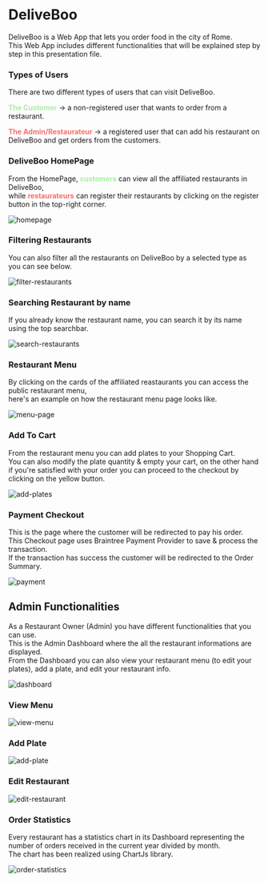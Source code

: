 # DeliveBoo
DeliveBoo is a Web App that lets you order food in the city of Rome.<br>
This Web App includes different functionalities that will be explained step by step in this presentation file.

### Types of Users
There are two different types of users that can visit DeliveBoo. <br>

<b style="color: #aaeca4">The Customer</b> -> a non-registered user that wants to order from a restaurant. <br>

<b style="color: #f56f6f">The Admin/Restaurateur</b> -> a registered user that can add his restaurant on DeliveBoo and get orders from the customers.

### DeliveBoo HomePage
From the HomePage, <b style="color: #aaeca4">customers</b> can view all the affiliated restaurants in DeliveBoo, <br>
while <b style="color: #f56f6f">restaurateurs</b> can register their restaurants by clicking on the register button in the top-right corner.

![homepage](readme-files/homepage.png)

### Filtering Restaurants
You can also filter all the restaurants on DeliveBoo by a selected type as you can see below.

![filter-restaurants](readme-files/filter-type.gif)

### Searching Restaurant by name
If you already know the restaurant name, you can search it by its name using the top searchbar.

![search-restaurants](readme-files/searchbar.gif)

### Restaurant Menu
By clicking on the cards of the affiliated reastaurants you can access the public restaurant menu, <br>
here's an example on how the restaurant menu page looks like.

![menu-page](readme-files/menu-page.png)

### Add To Cart
From the restaurant menu you can add plates to your Shopping Cart. <br>
You can also modify the plate quantity & empty your cart, on the other hand if you're satisfied with your order you can proceed to the checkout by clicking on the yellow button.

![add-plates](readme-files/add-plates.gif)

### Payment Checkout
This is the page where the customer will be redirected to pay his order. <br>
This Checkout page uses Braintree Payment Provider to save & process the transaction. <br>
If the transaction has success the customer will be redirected to the Order Summary.

![payment](readme-files/payment.gif)

## Admin Functionalities
As a Restaurant Owner (Admin) you have different functionalities that you can use. <br>
This is the Admin Dashboard where the all the restaurant informations are displayed. <br>
From the Dashboard you can also view your restaurant menu (to edit your plates), add a plate, and edit your restaurant info.

![dashboard](readme-files/dashboard.png)

### View Menu
![view-menu](readme-files/menu.png)

### Add Plate
![add-plate](readme-files/add-plate.png)

### Edit Restaurant
![edit-restaurant](readme-files/edit-restaurant.png)

### Order Statistics
Every restaurant has a statistics chart in its Dashboard representing the number of orders received in the current year divided by month. <br> 
The chart has been realized using ChartJs library.

![order-statistics](readme-files/stats.png)




